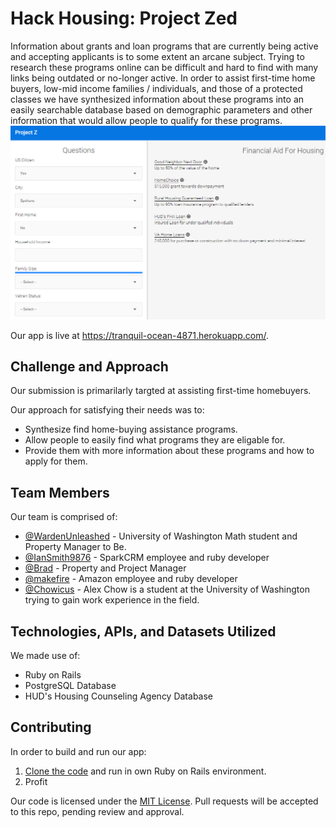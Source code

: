 # Hack Housing: Project Zed

Information about grants and loan programs that are currently being active and accepting applicants is to some extent an arcane subject. Trying to research these programs online can be difficult and hard to find with many links being outdated or no-longer active. In order to assist first-time home buyers, low-mid income families / individuals, and those of a protected classes we have synthesized information about these programs into an easily searchable database based on demographic parameters and other information that would allow people to qualify for these programs.
![Isn't our app beautiful?!](screenshot.jpg)

Our app is live at https://tranquil-ocean-4871.herokuapp.com/. 

## Challenge and Approach

Our submission is primarilarly targted at assisting first-time homebuyers.

Our approach for satisfying their needs was to:

- Synthesize find home-buying assistance programs.
- Allow people to easily find what programs they are eligable for.
- Provide them with more information about these programs and how to apply for them.


## Team Members

Our team is comprised of:

- [@WardenUnleashed](http://twitter.com/WardenUnleashed) - University of Washington Math student and Property Manager to Be.
- [@IanSmith9876](https://github.com/iansmith9876) - SparkCRM employee and ruby developer
- [@Brad](http://ca.linkedin.com/pub/brad-katronis/10/979/b47) - Property and Project Manager
- [@makefire](https://github.com/makefire) - Amazon employee and ruby developer
- [@Chowicus](http://github.com/chowicus) - Alex Chow is a student at the University of Washington trying to gain work experience in the field.

## Technologies, APIs, and Datasets Utilized

We made use of:

- Ruby on Rails
- PostgreSQL Database
- HUD's Housing Counseling Agency Database


## Contributing

In order to build and run our app:

1. [Clone the code](https://github.com/makefire/projectz) and run in own Ruby on Rails environment.
2. Profit

Our code is licensed under the [MIT License](LICENSE.md). Pull requests will be accepted to this repo, pending review and approval.
